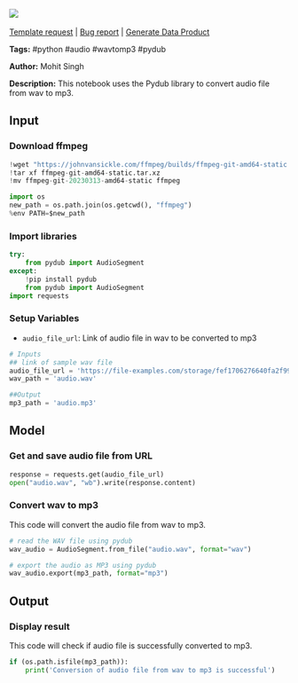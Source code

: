 <a href="https://app.naas.ai/user-redirect/naas/downloader?url=https://raw.githubusercontent.com/jupyter-naas/awesome-notebooks/master/Python/Python_Convert_audiofile_from_wav_to_mp3.ipynb" target="_parent"><img src="https://naasai-public.s3.eu-west-3.amazonaws.com/open_in_naas.svg"/></a><br><br><a href="https://github.com/jupyter-naas/awesome-notebooks/issues/new?assignees=&labels=&template=template-request.md&title=Tool+-+Action+of+the+notebook+">Template request</a> | <a href="https://github.com/jupyter-naas/awesome-notebooks/issues/new?assignees=&labels=bug&template=bug_report.md&title=Python+-+Convert+audiofile+from+wav+to+mp3:+Error+short+description">Bug report</a> | <a href="https://app.naas.ai/user-redirect/naas/downloader?url=https://raw.githubusercontent.com/jupyter-naas/awesome-notebooks/master/Naas/Naas_Start_data_product.ipynb" target="_parent">Generate Data Product</a>

**Tags:** #python #audio #wavtomp3 #pydub

**Author:** Mohit Singh

**Description:** This notebook uses the Pydub library to convert audio file from wav to mp3.

## Input

### Download ffmpeg


```python
!wget "https://johnvansickle.com/ffmpeg/builds/ffmpeg-git-amd64-static.tar.xz"
!tar xf ffmpeg-git-amd64-static.tar.xz
!mv ffmpeg-git-20230313-amd64-static ffmpeg
```


```python
import os
new_path = os.path.join(os.getcwd(), "ffmpeg")
%env PATH=$new_path
```

### Import libraries


```python
try:
    from pydub import AudioSegment
except:
    !pip install pydub
    from pydub import AudioSegment
import requests
```

### Setup Variables
- `audio_file_url`: Link of audio file in wav to be converted to mp3


```python
# Inputs
## link of sample wav file
audio_file_url = 'https://file-examples.com/storage/fef1706276640fa2f99a5a4/2017/11/file_example_WAV_1MG.wav'
wav_path = 'audio.wav'

##Output
mp3_path = 'audio.mp3'
```

## Model

### Get and save audio file from URL


```python
response = requests.get(audio_file_url)
open("audio.wav", "wb").write(response.content)
```

### Convert wav to mp3
This code will convert the audio file from wav to mp3.


```python
# read the WAV file using pydub
wav_audio = AudioSegment.from_file("audio.wav", format="wav")

# export the audio as MP3 using pydub
wav_audio.export(mp3_path, format="mp3")
```

## Output

### Display result
This code will check if audio file is successfully converted to mp3.


```python
if (os.path.isfile(mp3_path)):
    print('Conversion of audio file from wav to mp3 is successful')
```
